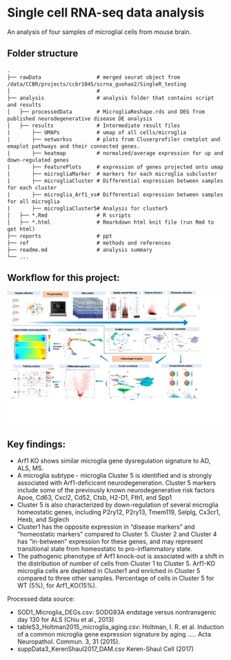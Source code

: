 Single cell RNA-seq data analysis
=======================

An analysis of four samples of microglial cells from mouse brain.


Folder structure
-----------

```
.
├── rawData                  # merged seurat object from /data/CCBR/projects/ccbr1045/scrna_guohao2/SingleR_testing
│                            #  
├── analysis                 # analysis folder that contains script and results
│   ├── processedData        # MicrogliaReshape.rds and DEG from published neurodegenerative disease DE analysis
│   ├── results              # Intermediate result files
|       ├── UMAPs            # umap of all cells/microglia 
|       ├── networkss        # plots from Cluserprofiler cnetplot and emaplot pathways and their connected genes.
|       ├── heatmap          # normalzed/average expression for up and down-regulated genes
|       ├── FeaturePlots     # expression of genes projected onto umap
|       ├── microgliaMarker  # markers for each microglia subcluster
|       ├── microgliaCluster # Differential expression between samples for each cluster
|       ├── microglia_Arf1_vs# Differential expression between samples for all microglia
|       ├── microgliaCluster5# Analysis for cluster5
│   ├── *.Rmd                # R scripts 
│   ├── *.html               # Rmarkdown html knit file (run Rmd to get html)
├── reports                  # ppt
├── ref                      # methods and references
├── readme.md                # analysis summary                       
└── ...
```


Workflow for this project:
-----------

![workflow chart](https://github.com/da-yin/ccbr1045_singleCell/blob/master/analysis/results/workflow2.jpg)




Key findings:
-----------

- Arf1 KO shows similar microglia gene dysregulation signature to AD, ALS, MS. 
- A microglia subtype  - microglia Cluster 5 is identified and is strongly associated with Arf1-deficicent neurodegeneration. Cluster 5 markers include some of the previously known neurodegenerative risk factors Apoe, Cd63, Cxcl2, Cd52, Ctsb, H2-D1, Fth1, and Spp1
- Cluster 5 is also characterized by down-regulation of several microglia homeostatic genes, including P2ry12, P2ry13, Tmem119, Selplg, Cx3cr1, Hexb, and Siglech
- Cluster1 has the opposite expression in “disease markers” and ”homeostatic markers” compared to Cluster 5. Cluster 2 and Cluster 4 has ”in-between” expression for these genes, and may represent transitional state from homeostatic to pro-inflammatory state. 
- The pathogenic phenotype of Arf1 knock-out is associated with a shift in the distribution of number of cells from Cluster 1 to Cluster 5. Arf1-KO microglia cells are depleted in Cluster1 and enriched in Cluster 5 compared to three other samples. Percentage of cells in Cluster 5 for WT (5%), for Arf1_KO(15%).



Processed data source: 

- SOD1_Microglia_DEGs.csv: SODG93A endstage versus nontransgenic day 130 for ALS (Chiu et al., 2013)
- tableS3_Holtman2015_microglia_aging.csv: Holtman, I. R. et al. Induction of a common microglia gene expression
signature by aging ..... Acta Neuropathol. Commun. 3, 31 (2015).
- suppData3_KerenShaul2017_DAM.csv Keren-Shaul Cell (2017)






